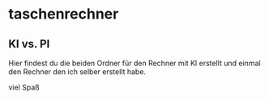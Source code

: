 # taschenrechner
<h2>KI vs. PI</h2>
<p>Hier findest du die beiden Ordner für den Rechner mit KI erstellt und einmal den Rechner den ich selber erstellt habe.</p>
<p>viel Spaß</p>
